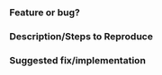 ### Feature or bug?

<!--Are you suggesting a feature or reporting a bug?-->

### Description/Steps to Reproduce

<!--Describe the new feature and why you think it should be added-->
<!--OR-->
<!--Descrive the bug and provide step-by-step instructions to reproduce it-->

### Suggested fix/implementation

<!--OPTIONAL: Suggest a fix or how you would implement this. If you would like to provide code, please make a pull request and reference this issue.-->